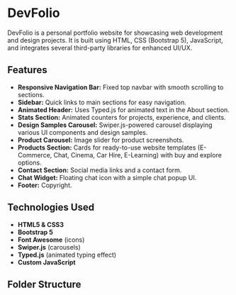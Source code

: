 # DevFolio

DevFolio is a personal portfolio website for showcasing web development and design projects. It is built using HTML, CSS (Bootstrap 5), JavaScript, and integrates several third-party libraries for enhanced UI/UX.

## Features

- **Responsive Navigation Bar:** Fixed top navbar with smooth scrolling to sections.
- **Sidebar:** Quick links to main sections for easy navigation.
- **Animated Header:** Uses Typed.js for animated text in the About section.
- **Stats Section:** Animated counters for projects, experience, and clients.
- **Design Samples Carousel:** Swiper.js-powered carousel displaying various UI components and design samples.
- **Product Carousel:** Image slider for product screenshots.
- **Products Section:** Cards for ready-to-use website templates (E-Commerce, Chat, Cinema, Car Hire, E-Learning) with buy and explore options.
- **Contact Section:** Social media links and a contact form.
- **Chat Widget:** Floating chat icon with a simple chat popup UI.
- **Footer:** Copyright.

## Technologies Used

- **HTML5 & CSS3**
- **Bootstrap 5**
- **Font Awesome** (icons)
- **Swiper.js** (carousels)
- **Typed.js** (animated typing effect)
- **Custom JavaScript**

## Folder Structure

